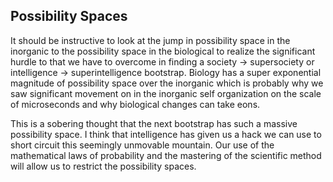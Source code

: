 
## Possibility Spaces


It should be instructive to look at the jump in possibility space in the inorganic to the possibility space in the biological to realize the significant hurdle to that we have to overcome in finding a society -> supersociety or intelligence -> superintelligence bootstrap. Biology has a super exponential magnitude of possibility space over the inorganic which is probably why we saw significant movement on in the inorganic self organization on the scale of microseconds and why biological changes can take eons.

This is a sobering thought that the next bootstrap has such a massive possibility space. I think that intelligence has given us a hack we can use to short circuit this seemingly unmovable mountain. Our use of the mathematical laws of probability and the mastering of the scientific method will allow us to restrict the possibility spaces.


